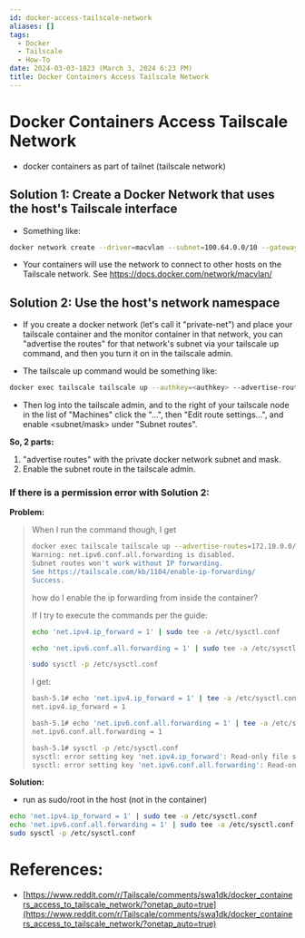 ```yaml
---
id: docker-access-tailscale-network
aliases: []
tags:
  - Docker
  - Tailscale
  - How-To
date: 2024-03-03-1823 (March 3, 2024 6:23 PM)
title: Docker Containers Access Tailscale Network
---
```


# Docker Containers Access Tailscale Network
- docker containers as part of tailnet (tailscale network)

## Solution 1: Create a Docker Network that uses the host's Tailscale interface
- Something like:
```bash
docker network create --driver=macvlan --subnet=100.64.0.0/10 --gateway=100.64.0.1 --ip-range=100.64.0.2/24 -o parent=tailscale0 tailscale
```
- Your containers will use the network to connect to other hosts on the Tailscale network.
See https://docs.docker.com/network/macvlan/

## Solution 2: Use the host's network namespace
- If you create a docker network (let's call it "private-net") and place your tailscale container and the monitor container in that network, you can "advertise the routes" for that network's subnet via your tailscale up command, and then you turn it on in the tailscale admin.

- The tailscale up command would be something like:
```bash
docker exec tailscale tailscale up --authkey=<authkey> --advertise-routes=<subnet/mask>
```
- Then log into the tailscale admin, and to the right of your tailscale node in the list of "Machines" click the "...", then "Edit route settings...", and enable <subnet/mask> under "Subnet routes".

**So, 2 parts:**
1. "advertise routes" with the private docker network subnet and mask.
2. Enable the subnet route in the tailscale admin.

### If there is a permission error with Solution 2:
**Problem:**
> When I run the command though, I get
>
> ```bash
> docker exec tailscale tailscale up --advertise-routes=172.10.0.0/16 --authkey=<MY_AUTHKEY>
> Warning: net.ipv6.conf.all.forwarding is disabled.
> Subnet routes won't work without IP forwarding. 
> See https://tailscale.com/kb/1104/enable-ip-forwarding/ 
> Success.
> ```
>how do I enable the ip forwarding from inside the container?
>
> If I try to execute the commands per the guide:
> ```bash
> echo 'net.ipv4.ip_forward = 1' | sudo tee -a /etc/sysctl.conf
> 
> echo 'net.ipv6.conf.all.forwarding = 1' | sudo tee -a /etc/sysctl.conf
> 
> sudo sysctl -p /etc/sysctl.conf
> ```
>
> I get:
> ```bash
> bash-5.1# echo 'net.ipv4.ip_forward = 1' | tee -a /etc/sysctl.conf
> net.ipv4.ip_forward = 1
> 
> bash-5.1# echo 'net.ipv6.conf.all.forwarding = 1' | tee -a /etc/sysctl.conf
> net.ipv6.conf.all.forwarding = 1
> 
> bash-5.1# sysctl -p /etc/sysctl.conf
> sysctl: error setting key 'net.ipv4.ip_forward': Read-only file system
> sysctl: error setting key 'net.ipv6.conf.all.forwarding': Read-only file system
> ```

**Solution:** 
- run as sudo/root in the host (not in the container)
```bash
echo 'net.ipv4.ip_forward = 1' | sudo tee -a /etc/sysctl.conf
echo 'net.ipv6.conf.all.forwarding = 1' | sudo tee -a /etc/sysctl.conf
sudo sysctl -p /etc/sysctl.conf
```

# References:
- [https://www.reddit.com/r/Tailscale/comments/swa1dk/docker_containers_access_to_tailscale_network/?onetap_auto=true](https://www.reddit.com/r/Tailscale/comments/swa1dk/docker_containers_access_to_tailscale_network/?onetap_auto=true)
